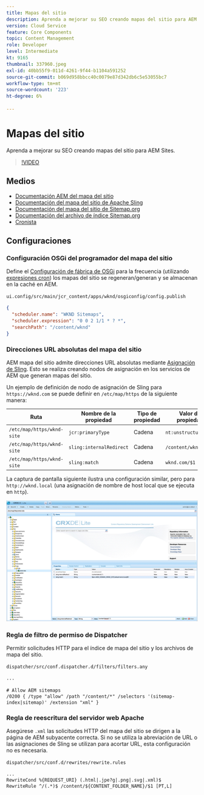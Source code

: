 ```yaml
---
title: Mapas del sitio
description: Aprenda a mejorar su SEO creando mapas del sitio para AEM Sites.
version: Cloud Service
feature: Core Components
topic: Content Management
role: Developer
level: Intermediate
kt: 9165
thumbnail: 337960.jpeg
exl-id: 40bb55f9-011d-4261-9f44-b1104a591252
source-git-commit: b069d958bbcc40c0079e87d342db6c5e53055bc7
workflow-type: tm+mt
source-wordcount: '223'
ht-degree: 6%

---
```


# Mapas del sitio

Aprenda a mejorar su SEO creando mapas del sitio para AEM Sites.

>[!VIDEO](https://video.tv.adobe.com/v/337960/?quality=12&learn=on)

## Medios

+ [Documentación AEM del mapa del sitio](https://experienceleague.adobe.com/docs/experience-manager-cloud-service/overview/seo-and-url-management.html?lang=en#building-an-xml-sitemap-on-aem)
+ [Documentación del mapa del sitio de Apache Sling](https://github.com/apache/sling-org-apache-sling-sitemap#readme)
+ [Documentación del mapa del sitio de Sitemap.org](https://www.sitemaps.org/protocol.html)
+ [Documentación del archivo de índice Sitemap.org](https://www.sitemaps.org/protocol.html#index)
+ [Cronista](http://www.cronmaker.com/)

## Configuraciones

### Configuración OSGi del programador del mapa del sitio

Define el [Configuración de fábrica de OSGi](http://localhost:4502/system/console/configMgr/org.apache.sling.sitemap.impl.SitemapScheduler) para la frecuencia (utilizando [expresiones cron](http://www.cronmaker.com)) los mapas del sitio se regeneran/generan y se almacenan en la caché en AEM.

`ui.config/src/main/jcr_content/apps/wknd/osgiconfig/config.publish`

```json
{
  "scheduler.name": "WKND Sitemaps",
  "scheduler.expression": "0 0 2 1/1 * ? *",
  "searchPath": "/content/wknd"
}
```

### Direcciones URL absolutas del mapa del sitio

AEM mapa del sitio admite direcciones URL absolutas mediante [Asignación de Sling](https://sling.apache.org/documentation/the-sling-engine/mappings-for-resource-resolution.html). Esto se realiza creando nodos de asignación en los servicios de AEM que generan mapas del sitio.

Un ejemplo de definición de nodo de asignación de Sling para `https://wknd.com` se puede definir en `/etc/map/https` de la siguiente manera:

| Ruta  | Nombre de la propiedad | Tipo de propiedad | Valor de propiedad |
|------|----------|---------------|-------|
| `/etc/map/https/wknd-site` | `jcr:primaryType` | Cadena | `nt:unstructured` |
| `/etc/map/https/wknd-site` | `sling:internalRedirect` | Cadena | `/content/wknd/(.*)` |
| `/etc/map/https/wknd-site` | `sling:match` | Cadena | `wknd.com/$1` |

La captura de pantalla siguiente ilustra una configuración similar, pero para `http://wknd.local` (una asignación de nombre de host local que se ejecuta en `http`).

![Configuración de direcciones URL absolutas del mapa del sitio](../assets/sitemaps/sitemaps-absolute-urls.jpg)


### Regla de filtro de permiso de Dispatcher

Permitir solicitudes HTTP para el índice de mapa del sitio y los archivos de mapa del sitio.

`dispatcher/src/conf.dispatcher.d/filters/filters.any`

```
...

# Allow AEM sitemaps
/0200 { /type "allow" /path "/content/*" /selectors '(sitemap-index|sitemap)' /extension "xml" }
```

### Regla de reescritura del servidor web Apache

Asegúrese `.xml` las solicitudes HTTP del mapa del sitio se dirigen a la página de AEM subyacente correcta. Si no se utiliza la abreviación de URL o las asignaciones de Sling se utilizan para acortar URL, esta configuración no es necesaria.

`dispatcher/src/conf.d/rewrites/rewrite.rules`

```
...
RewriteCond %{REQUEST_URI} (.html|.jpe?g|.png|.svg|.xml)$
RewriteRule ^/(.*)$ /content/${CONTENT_FOLDER_NAME}/$1 [PT,L]
```
